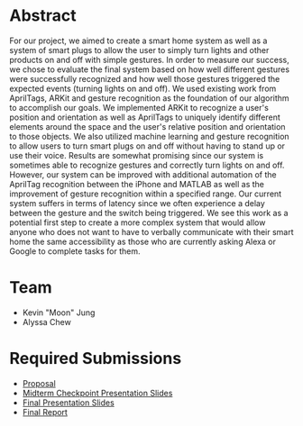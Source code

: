 # Abstract

For our project, we aimed to create a smart home system as well as a system of smart plugs to allow the user to simply turn lights and other products on and off with simple gestures. In order to measure our success, we chose to evaluate the final system based on how well different gestures were successfully recognized and how well those gestures triggered the expected events (turning lights on and off). We used existing work from AprilTags, ARKit and gesture recognition as the foundation of our algorithm to accomplish our goals. We implemented ARKit to recognize a user's position and orientation as well as AprilTags to uniquely identify different elements around the space and the user's relative position and orientation to those objects. We also utilized machine learning and gesture recognition to allow users to turn smart plugs on and off without having to stand up or use their voice. Results are somewhat promising since our system is sometimes able to recognize gestures and correctly turn lights on and off. However, our system can be improved with additional automation of the AprilTag recognition between the iPhone and MATLAB as well as the improvement of gesture recognition within a specified range. Our current system suffers in terms of latency since we often experience a delay between the gesture and the switch being triggered. We see this work as a potential first step to create a more complex system that would allow anyone who does not want to have to verbally communicate with their smart home the same accessibility as those who are currently asking Alexa or Google to complete tasks for them.

# Team

* Kevin "Moon" Jung
* Alyssa Chew

# Required Submissions

* [Proposal](proposal.md)
* [Midterm Checkpoint Presentation Slides](https://docs.google.com/presentation/d/1CNIoVoqDiMYZu2qwL2CC9Wwj_iQOI7ATdiDZEP6GRtU/edit?usp=sharing)
* [Final Presentation Slides](https://docs.google.com/presentation/d/1-81vviZRYrxBL8g1AoBrIXS_gOWARnVI/edit?usp=sharing&ouid=111134344017704234284&rtpof=true&sd=true)
* [Final Report](report.md)
